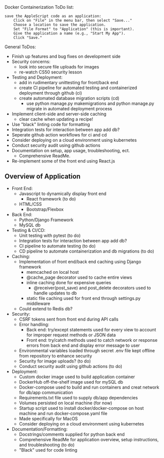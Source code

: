 Docker Containerization ToDo list:

    save the AppleScript code as an application:
        Click on "File" in the menu bar, then select "Save..."
        Choose a location to save the application.
        Set "File Format" to "Application" (this is important).
        Give the application a name (e.g., "Start My App").
        Click "Save."

General ToDos:
- Finish up features and bug fixes on development side
- Security concerns:
  - look into secure file uploads for images
  - re-watch CS50 security lesson
- Testing and Deployment:
  - add in rudimentary unittesting for front/back end
  - create CI pipeline for automated testing and containerized deployment through github (ci)
  - create automated database migration scripts (cd)
      - use python manage.py makemigrations and python manage.py migrate in automated deployment process
- Implement client-side and server-side caching
    - clear cache when updating a recipe!
- Use "black" linting code for formatting
- Integration tests for interaction between app add db?
- Seperate github action workflows for ci and cd
- Consider deploying on a cloud environment using kubernetes
- Conduct security audit using github actions
- Documentation on setup, app usage, troubleshooting, ect.
    - Comprehensive ReadMe.
- Re-implement some of the front end using React.js

## Overview of Application
- Front End:
    - Javascript to dynamically display front end
        - React framework (to do)
    - HTML/CSS
        - Bootstrap/Flexbox
- Back End:
    - Python/Django Framework
    - MySQL db
- Testing & CI/CD:
    - Unit testing with pytest (to do)
    - Integration tests for interaction between app add db?
    - CI pipeline to automate testing (to do)
    - CD pipeline to automate containerization and db migrations (to do)
- Caching:
    - Implementation of front end/back end caching using Django framework
        - memcached on local host
        - @cache_page decorator used to cache entire views
        - inline caching done for expensive queries
            - @receiver(post_save) and post_delete decorators used to handle updates to db
        - static file caching used for front end through settings.py middleware
    - Could extend to Redis db?
- Security:
    - CSRF tokens sent from front end during API calls
    - Error handling:
        - Back end: try/except statements used for every view to account for improper request methods or JSON data
        - Front end: try/catch methods used to catch network or response errors from back end and display error message to user
    - Environmental variables loaded through secret .env file kept offline from repository to enhance security
    - Security for image uploads? (to do)
    - Conduct security audit using github actions (to do)
- Deployment:
    - Custom docker image used to build application container
    - DockerHub off-the-shelf image used for mySQL db
    - Docker-compose used to build and run containers and creat network for db/app communication
    - Requirements.txt file used to supply db/app dependencies
    - Volumes persisted on local machine (for now)
    - Startup script used to install docker/docker-compose on host machine and run docker-compose.yaml file
    - Made specifically for MacOS
    - Consider deploying on a cloud environment using kubernetes
- Documentation/Formatting:
    - Docstrings/comments supplied for python back end
    - Comprehensive ReadMe for application overview, setup instructions, and troubleshooting (to do)
    - "Black" used for code linting
